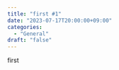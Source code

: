 ```yaml
---
title: "first #1"
date: "2023-07-17T20:00:00+09:00"
categories:
  - "General"
draft: "false"
---
```


first
